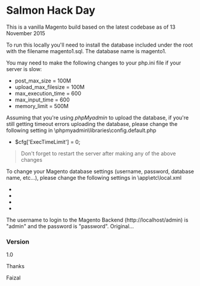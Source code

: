 # Salmon Hack Day

This is a vanilla Magento build based on the latest codebase as of 13 November 2015

To run this locally you'll need to install the database included under the root with the filename magento1.sql. The database name is magento1.

You may need to make the following changes to your php.ini file if your server is slow:

  - post_max_size = 100M
  - upload_max_filesize = 100M
  - max_execution_time = 600
  - max_input_time = 600
  - memory_limit = 500M

Assuming that you're using *phpMyadmin* to upload the database, if you're still getting timeout errors uploading the database, please change the following setting in \phpmyadmin\libraries\config.default.php

  - $cfg['ExecTimeLimit'] = 0;


> Don't forget to restart the server after making any of the above changes

To change your Magento database settings (username, password, database name, etc...), please change the following settings in \app\etc\local.xml

  - <host><![CDATA[localhost]]></host>
  - <username><![CDATA[root]]></username>
  - <password><![CDATA[12345]]></password>
  - <dbname><![CDATA[magento1]]></dbname>

The username to login to the Magento Backend (http://localhost/admin) is "admin" and the password is "password". Original...

### Version
1.0

Thanks

Faizal
